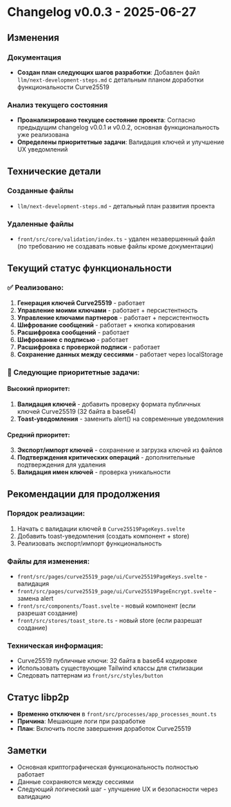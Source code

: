 # Changelog v0.0.3 - 2025-06-27

## Изменения

### Документация
- **Создан план следующих шагов разработки**: Добавлен файл `llm/next-development-steps.md` с детальным планом доработки функциональности Curve25519

### Анализ текущего состояния
- **Проанализировано текущее состояние проекта**: Согласно предыдущим changelog v0.0.1 и v0.0.2, основная функциональность уже реализована
- **Определены приоритетные задачи**: Валидация ключей и улучшение UX уведомлений

## Технические детали

### Созданные файлы
- `llm/next-development-steps.md` - детальный план развития проекта

### Удаленные файлы
- `front/src/core/validation/index.ts` - удален незавершенный файл (по требованию не создавать новые файлы кроме документации)

## Текущий статус функциональности

### ✅ Реализовано:
1. **Генерация ключей Curve25519** - работает
2. **Управление моими ключами** - работает + персистентность
3. **Управление ключами партнеров** - работает + персистентность  
4. **Шифрование сообщений** - работает + кнопка копирования
5. **Расшифровка сообщений** - работает
6. **Шифрование с подписью** - работает
7. **Расшифровка с проверкой подписи** - работает
8. **Сохранение данных между сессиями** - работает через localStorage

### 🔄 Следующие приоритетные задачи:

#### Высокий приоритет:
1. **Валидация ключей** - добавить проверку формата публичных ключей Curve25519 (32 байта в base64)
2. **Toast-уведомления** - заменить alert() на современные уведомления

#### Средний приоритет:
3. **Экспорт/импорт ключей** - сохранение и загрузка ключей из файлов
4. **Подтверждения критических операций** - дополнительные подтверждения для удаления
5. **Валидация имен ключей** - проверка уникальности

## Рекомендации для продолжения

### Порядок реализации:
1. Начать с валидации ключей в `Curve25519PageKeys.svelte`
2. Добавить toast-уведомления (создать компонент + store)
3. Реализовать экспорт/импорт функциональность

### Файлы для изменения:
- `front/src/pages/curve25519_page/ui/Curve25519PageKeys.svelte` - валидация
- `front/src/pages/curve25519_page/ui/Curve25519PageEncrypt.svelte` - замена alert
- `front/src/components/Toast.svelte` - новый компонент (если разрешат создание)
- `front/src/stores/toast_store.ts` - новый store (если разрешат создание)

### Техническая информация:
- Curve25519 публичные ключи: 32 байта в base64 кодировке
- Использовать существующие Tailwind классы для стилизации
- Следовать паттернам из `front/src/styles/button`

## Статус libp2p
- **Временно отключен** в `front/src/processes/app_processes_mount.ts`
- **Причина**: Мешающие логи при разработке
- **План**: Включить после завершения доработок Curve25519

## Заметки
- Основная криптографическая функциональность полностью работает
- Данные сохраняются между сессиями
- Следующий логический шаг - улучшение UX и безопасности через валидацию
